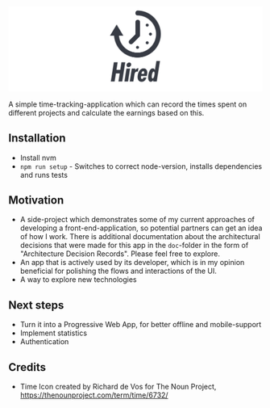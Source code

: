 ![Logo](./doc/logo.png)

A simple time-tracking-application which can record the times spent on different projects and calculate the earnings
based on this.

<Gif>

## Installation

* Install nvm
* `npm run setup` - Switches to correct node-version, installs dependencies and runs tests

## Motivation

* A side-project which demonstrates some of my current approaches of developing a front-end-application, so potential
partners can get an idea of how I work. There is additional documentation about the architectural decisions that were made
for this app in the `doc`-folder in the form of "Architecture Decision Records". Please feel free to explore.
* An app that is actively used by its developer, which is in my opinion beneficial for polishing the flows and
interactions of the UI.
* A way to explore new technologies

## Next steps
* Turn it into a Progressive Web App, for better offline and mobile-support
* Implement statistics
* Authentication


## Credits

* Time Icon created by Richard de Vos for The Noun Project, https://thenounproject.com/term/time/6732/
